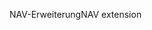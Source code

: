 <span data-ttu-id="ded4e-101">NAV-Erweiterung</span><span class="sxs-lookup"><span data-stu-id="ded4e-101">NAV extension</span></span>